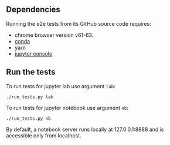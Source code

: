 ﻿<!--
    Copyright 2017 TWO SIGMA OPEN SOURCE, LLC

    Licensed under the Apache License, Version 2.0 (the "License");
    you may not use this file except in compliance with the License.
    You may obtain a copy of the License at

           http://www.apache.org/licenses/LICENSE-2.0

    Unless required by applicable law or agreed to in writing, software
    distributed under the License is distributed on an "AS IS" BASIS,
    WITHOUT WARRANTIES OR CONDITIONS OF ANY KIND, either express or implied.
    See the License for the specific language governing permissions and
    limitations under the License.
-->

## Dependencies

Running the e2e tests from its GitHub source code requires: 
* chrome browser version v61-63.
* [conda](https://www.anaconda.com/download/)
* [yarn](https://yarnpkg.com/lang/en/docs/install/)
* [jupyter console](https://github.com/jupyter/jupyter_console)

## Run the tests

To run tests for jupyter lab use argument `lab`:
```
./run_tests.py lab
```
To run tests for jupyter notebook use argument `nb`:
```
./run_tests.py nb
```

By default, a notebook server runs locally at 127.0.0.1:8888 and is accessible only from localhost. 
